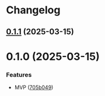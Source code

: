 # Changelog

## [0.1.1](https://github.com/lexmin0412/markdown-it-echarts/compare/v0.1.0...v0.1.1) (2025-03-15)

# 0.1.0 (2025-03-15)


### Features

* MVP ([705b049](https://github.com/lexmin0412/markdown-it-echarts/commit/705b049185e8b6e131445df3fb45dd4a968c0aef))
